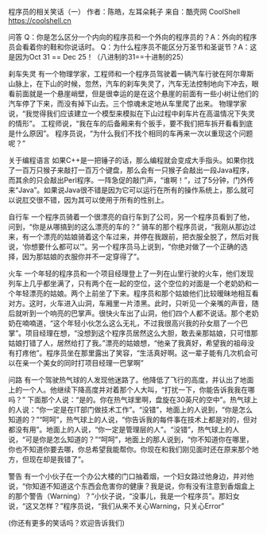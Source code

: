 程序员的相关笑话（一）
作者：陈皓，左耳朵耗子
来自：酷壳网 CoolShell https://coolshell.cn

问答
Q：你是怎么区分一个内向的程序员和一个外向的程序员的？A：外向的程序员会看着你的鞋和你说话时。
Q：为什么程序员不能区分万圣节和圣诞节？A：这是因为Oct 31 == Dec 25！（八进制的31==十进制的25）

刹车失灵
有一个物理学家，工程师和一个程序员驾驶着一辆汽车行驶在阿尔卑斯山脉上，在下山的时候，忽然，汽车的刹车失灵了，汽车无法控制地向下冲去，眼看前面就是一个悬崖峭壁，但是很幸运的是在这个悬崖的前面有一些小树让他们的汽车停了下来，而没有掉下山去。三个惊魂未定地从车里爬了出来。 物理学家说，“我觉得我们应该建立一个模型来模拟在下山过程中刹车片在高温情况下失灵的情形”。 工程师说，“我在车的后备厢来有个扳手，要不我们把车拆开看看到底是什么原因”。 程序员说，“为什么我们不找个相同的车再来一次以重现这个问题呢？”

关于编程语言
如果C++是一把锤子的话，那么编程就会变成大手指头。如果你找了一百万只猴子来敲打一百万个键盘，那么会有一只猴子会敲出一段Java程序，而其余的只会敲出Perl程序。一阵急促的敲门声，“谁啊！”，过了5分钟，门外传来“Java”。如果说Java很不错是因为它可以运行在所有的操作系统上，那么就可以说肛交很不错，因为其可以使用于所有的性别上。

自行车
一个程序员骑着一个很漂亮的自行车到了公司，另一个程序员看到了他，问到，“你是从哪搞到的这么漂亮的车的？” 骑车的那个程序员说，“我刚从那边过来，有一个漂亮的姑娘骑着这个车过来，并停在我跟前，把衣服全脱了，然后对我说，‘你想要什么都可以’”。另一个程序员马上说到，“你绝对做了一个正确的选择，因为那姑娘的衣服你并不一定穿得了”。

火车
一个年轻的程序员和一个项目经理登上了一列在山里行驶的火车，他们发现列车上几乎都坐满了，只有两个在一起的空位，这个空位的对面是一个老奶奶和一个年轻漂亮的姑娘。两个上前坐了下来。程序员和那个姑娘他们比较暧昧地相互看对方。这时，火车进入山洞，车厢里一片漆黑。此时，只听见一个亲嘴的声音，随后就听到一个响亮的巴掌声。很快火车出了山洞，他们四个人都不说话。那个老奶奶在喃喃道，“这个年轻小伙怎么这么无礼，不过我很高兴我的孙女扇了一个巴掌”。项目经理在想，“没想到这个程序员居然这么大胆，敢去亲那姑娘，只可惜那姑娘打错了人，居然给打了我。”漂亮的姑娘想，“他亲了我真好，希望我的祖母没有打疼他”。程序员坐在那里露出了笑容，“生活真好啊。这一辈子能有几次机会可以在亲一个美女的同时打项目经理一巴掌啊”

问路
有一个驾驶热气球的人发现他迷路了。他降低了飞行的高度，并认出了地面上的一个人。他继续下降高度并对着那个人大叫，“打扰一下，你能告诉我我在哪吗？” 下面那个人说：“是的。你在热气球里啊，盘旋在30英尺的空中”。热气球上的人说：“你一定是在IT部门做技术工作”。“没错”，地面上的人说到，“你是怎么知道的？”“呵呵”，热气球上的人说，“你告诉我的每件事在技术上都是对的，但对都没有用”。地面上的人说，“你一定是管理层的人”。“没错”，热气球上的人说，“可是你是怎么知道的？”“呵呵”，地面上的那人说到，“你不知道你在哪里，你也不知道你要去哪，你总希望我能帮你。你现在和我们刚见面时还在原来那个地方，但现在却是我错了”。

警告
有一个小伙子在一个办公大楼的门口抽着烟，一个妇女路过他身边，并对他说，“你知道不知道这个东西会危害你的健康？我是说，你有没有注意到香烟盒上的那个警告（Warning）？”小伙子说，“没事儿，我是一个程序员”。那妇女说，“这又怎样？”程序员说，“我们从来不关心Warning，只关心Error”

(你还有更多的笑话吗？欢迎告诉我们)